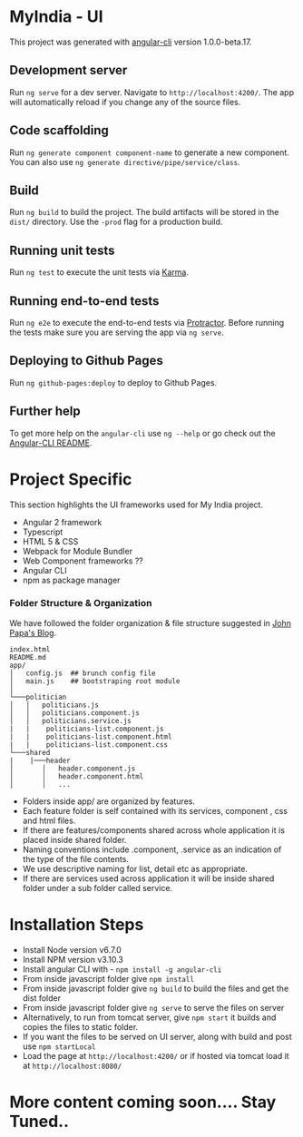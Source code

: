 # MyIndia - UI

This project was generated with [angular-cli](https://github.com/angular/angular-cli) version 1.0.0-beta.17.

## Development server
Run `ng serve` for a dev server. Navigate to `http://localhost:4200/`. The app will automatically reload if you change any of the source files.

## Code scaffolding

Run `ng generate component component-name` to generate a new component. You can also use `ng generate directive/pipe/service/class`.

## Build

Run `ng build` to build the project. The build artifacts will be stored in the `dist/` directory. Use the `-prod` flag for a production build.

## Running unit tests

Run `ng test` to execute the unit tests via [Karma](https://karma-runner.github.io).

## Running end-to-end tests

Run `ng e2e` to execute the end-to-end tests via [Protractor](http://www.protractortest.org/). 
Before running the tests make sure you are serving the app via `ng serve`.

## Deploying to Github Pages

Run `ng github-pages:deploy` to deploy to Github Pages.

## Further help

To get more help on the `angular-cli` use `ng --help` or go check out the [Angular-CLI README](https://github.com/angular/angular-cli/blob/master/README.md).

# Project Specific

This section highlights the UI frameworks used for My India project. 

  - Angular 2 framework
  - Typescript
  - HTML 5 & CSS
  - Webpack for Module Bundler
  - Web Component frameworks ??
  - Angular CLI
  - npm as package manager

### Folder Structure & Organization

We have followed the folder organization & file structure suggested in [John Papa's Blog](https://johnpapa.net/angular-2-styles/). 

```
index.html
README.md
app/
│   config.js  ## brunch config file
│   main.js    ## bootstraping root module
│
└───politician
│   │   politicians.js   
│   │   politicians.component.js
│   │   politicians.service.js
|   |    politicians-list.component.js
|   |    politicians-list.component.html
|   |    politicians-list.component.css
└───shared
|    |───header
│       │   header.component.js
│       │   header.component.html
│       │   ...
```

- Folders inside app/ are organized by features. 
- Each feature folder is self contained with its services, component , css and html files.
- If there are features/components shared across whole application it is placed inside shared folder.
- Naming conventions include .component, .service as an indication of the type of the file contents.
- We use descriptive naming for list, detail etc as appropriate.
- If there are services used across application it will be inside shared folder under a sub folder called service.

# Installation Steps

- Install Node version v6.7.0
- Install NPM version v3.10.3
- Install angular CLI with - `npm install -g angular-cli`
- From inside javascript folder give `npm install`
- From inside javascript folder give `ng build` to build the files and get the dist folder
- From inside javascript folder give `ng serve` to serve the files on server
- Alternatively, to run from tomcat server, give `npm start` it builds and copies the files to static folder.
- If you want the files to be served on UI server, along with build and post use `npm startLocal`
- Load the page at `http://localhost:4200/` or if hosted via tomcat load it at `http://localhost:8080/`

# More content coming soon.... Stay Tuned..
